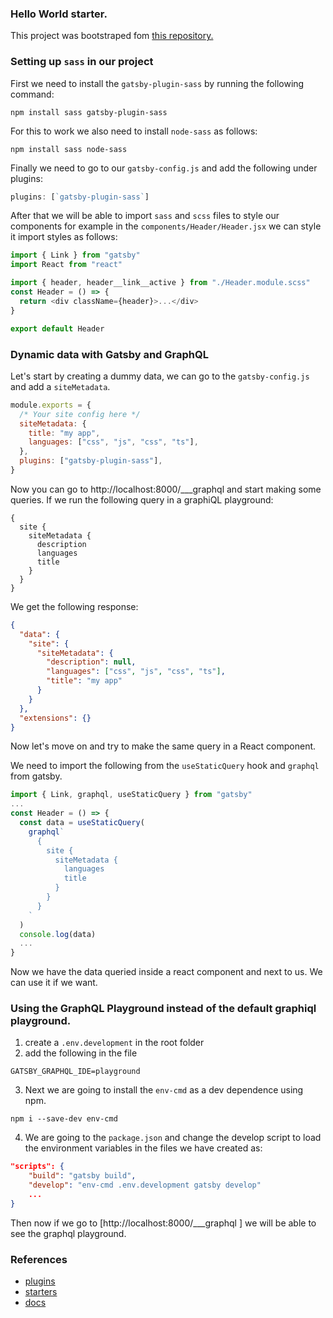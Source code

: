 ### Hello World starter.

This project was bootstraped fom [this repository.](https://github.com/gatsbyjs/gatsby-starter-hello-world)

### Setting up `sass` in our project

First we need to install the `gatsby-plugin-sass` by running the following command:

```shell
npm install sass gatsby-plugin-sass
```

For this to work we also need to install `node-sass` as follows:

```shell
npm install sass node-sass
```

Finally we need to go to our `gatsby-config.js` and add the following under plugins:

```js
plugins: [`gatsby-plugin-sass`]
```

After that we will be able to import `sass` and `scss` files to style our components for example in the `components/Header/Header.jsx` we can style it import styles as follows:

```js
import { Link } from "gatsby"
import React from "react"

import { header, header__link__active } from "./Header.module.scss"
const Header = () => {
  return <div className={header}>...</div>
}

export default Header
```

### Dynamic data with Gatsby and GraphQL

Let's start by creating a dummy data, we can go to the `gatsby-config.js` and add a `siteMetadata`.

```js
module.exports = {
  /* Your site config here */
  siteMetadata: {
    title: "my app",
    languages: ["css", "js", "css", "ts"],
  },
  plugins: ["gatsby-plugin-sass"],
}
```

Now you can go to http://localhost:8000/\_\_\_graphql and start making some queries. If we run the following query in a graphiQL playground:

```gql
{
  site {
    siteMetadata {
      description
      languages
      title
    }
  }
}
```

We get the following response:

```json
{
  "data": {
    "site": {
      "siteMetadata": {
        "description": null,
        "languages": ["css", "js", "css", "ts"],
        "title": "my app"
      }
    }
  },
  "extensions": {}
}
```

Now let's move on and try to make the same query in a React component.

We need to import the following from the `useStaticQuery` hook and `graphql` from gatsby.

```js
import { Link, graphql, useStaticQuery } from "gatsby"
...
const Header = () => {
  const data = useStaticQuery(
    graphql`
      {
        site {
          siteMetadata {
            languages
            title
          }
        }
      }
    `
  )
  console.log(data)
  ...
}
```

Now we have the data queried inside a react component and next to us. We can use it if we want.

### Using the GraphQL Playground instead of the default graphiql playground.

1. create a `.env.development` in the root folder
2. add the following in the file

```env
GATSBY_GRAPHQL_IDE=playground
```

3. Next we are going to install the `env-cmd` as a dev dependence using npm.

```shell
npm i --save-dev env-cmd
```

4. We are going to the `package.json` and change the develop script to load the environment variables in the files we have created as:

```json
"scripts": {
    "build": "gatsby build",
    "develop": "env-cmd .env.development gatsby develop"
    ...
}
```

Then now if we go to [http://localhost:8000/___graphql ] we will be able to see the graphql playground.

### References

- [plugins](https://www.gatsbyjs.com/plugins/)
- [starters](https://www.gatsbyjs.com/docs/starters/)
- [docs](https://www.gatsbyjs.com/docs)
